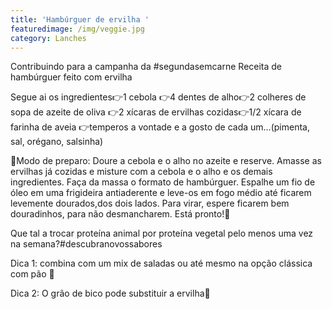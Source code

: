 ```yaml
---
title: 'Hambúrguer de ervilha '
featuredimage: /img/veggie.jpg
category: Lanches
---
```

Contribuindo para a campanha da #segundasemcarne Receita de hambúrguer feito com ervilha

Segue ai os ingredientes👉1 cebola 👉4 dentes de alho👉2 colheres de sopa de azeite de oliva 👉2 xícaras de ervilhas cozidas👉1/2 xícara de farinha de aveia 👉temperos a vontade e a gosto de cada um...(pimenta, sal, orégano, salsinha)

📌Modo de preparo: Doure a cebola e o alho no azeite e reserve. Amasse as ervilhas já cozidas e misture com a cebola e o alho e os demais ingredientes. Faça da massa o formato de hambúrguer. Espalhe um fio de óleo em uma frigideira antiaderente e leve-os em fogo médio até ficarem levemente dourados,dos dois lados. Para virar, espere ficarem bem douradinhos, para não desmancharem. Está pronto!🤤

Que tal a trocar proteína animal por proteína vegetal pelo menos uma vez na semana?#descubranovossabores

Dica 1: combina com um mix de saladas ou até mesmo na opção clássica com pão 📝

Dica 2: O grão de bico pode substituir a ervilha📝
